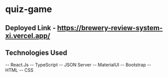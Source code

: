 # quiz-game

## Deployed Link - https://brewery-review-system-xi.vercel.app/

## Technologies Used

-- React.Js
-- TypeScript
-- JSON Server
-- MaterialUI
-- Bootstrap
-- HTML
-- CSS
